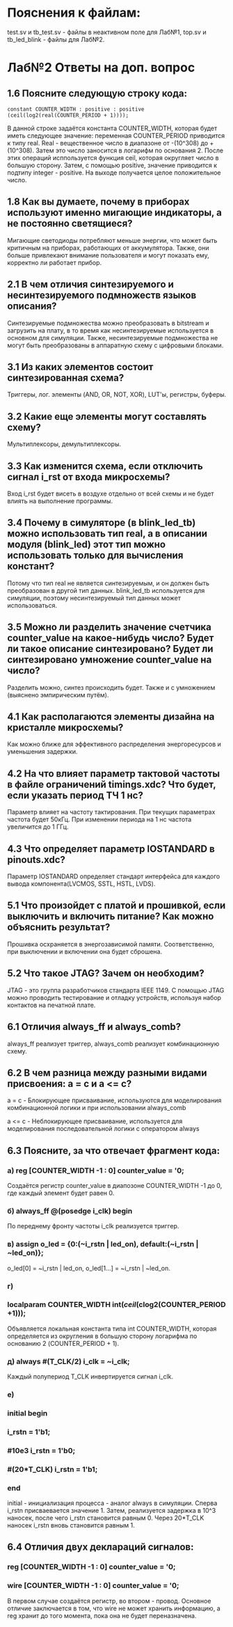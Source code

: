 # Пояснения к файлам:

test.sv и tb_test.sv - файлы в неактивном поле для Лаб№1,
top.sv и tb_led_blink - файлы для Лаб№2.

# Лаб№2 Ответы на доп. вопрос

## 1.6 Поясните следующую строку кода:

    constant COUNTER_WIDTH : positive : positive (ceil(log2(real(COUNTER_PERIOD + 1)))); 

В данной строке задаётся константа  COUNTER_WIDTH, которая будет иметь следующее значение: переменная COUNTER_PERIOD приводится к типу real. Real - вещественное число в диапазоне от -(10^308) до +(10^308). Затем это число заносится в логарифм по основания 2. После этих операций исппользуется функция ceil, которая округляет число в большую сторону. Затем, с помощью positive, значение приводится к подтипу integer - positive. На выходе получается целое положительное число.

## 1.8 Как вы думаете, почему в приборах используют именно мигающие индикаторы, а не постоянно светящиеся?

Мигающие светодиоды потребляют меньше энергии, что может быть критичным на приборах, работающих от аккумулятора. Также, они больше привлекают внимание пользователя и  могут показать ему, корректно ли работает прибор.

## 2.1 В чем отличия синтезируемого и несинтезируемого подмножеств языков описания?

Синтезируемые подмножества можно преобразовать в bitstream и загрузить на плату, в то время как  несинтезируемые используется в основном для симуляции. Также, несинтезируемые подмножества не могут быть преобразованы в аппаратную схему с цифровыми блоками.

## 3.1 Из каких элементов состоит синтезированная схема?

Триггеры, лог. элементы (AND, OR, NOT, XOR), LUT'ы, регистры, буферы.

## 3.2 Какие еще элементы могут составлять схему?

Мультиплексоры, демультиплексоры.

## 3.3 Как изменится схема, если отключить сигнал i_rst от входа микросхемы?

Вход i_rst будет висеть в воздухе отдельно от всей схемы и не будет влиять на выполнение программы.

## 3.4 Почему в симуляторе (в blink_led_tb) можно использовать тип real, а в описании модуля (blink_led) этот тип можно использовать только для вычисления констант?

Потому что тип real не является синтезируемым, и он должен быть преобразован в другой тип данных. blink_led_tb используется для симуляции, поэтому несинтезируемый тип данных может использоваться.

## 3.5 Можно ли разделить значение счетчика counter_value на какое-нибудь число? Будет ли такое описание синтезировано? Будет ли синтезировано умножение counter_value на число?

Разделить можно, синтез происходить будет. Также и с умножением (выяснено эмпирическим путём).

## 4.1 Как располагаются элементы дизайна на кристалле микросхемы?

Как можно ближе для эффективного распределения энергоресурсов и уменьшения задержки.

## 4.2 На что влияет параметр тактовой частоты в файле ограничений timings.xdc? Что будет, если указать период ТЧ 1 нс?

Параметр влияет на частоту тактирования. При текущих параметрах частота будет 50кГц. При изменении периода на 1 нс частота увеличится до 1 ГГц.

## 4.3 Что определяет параметр IOSTANDARD в pinouts.xdc?

Параметр IOSTANDARD определяет стандарт интерфейса для каждого вывода компонента(LVCMOS, SSTL, HSTL, LVDS).

## 5.1 Что произойдет с платой и прошивкой, если выключить и включить питание? Как можно объяснить результат?

Прошивка осхраняется в энергозависимой памяти. Соответственно, при выключении и включении она будет сброшена.

## 5.2 Что такое JTAG? Зачем он необходим?

JTAG - это группа разработчиков стандарта IEEE 1149. С помощью JTAG можно проводить тестирование и отладку устройств, используя набор контактов на печатной плате.

## 6.1 Отличия always_ff и always_comb?

always_ff реализует триггер, always_comb реализует комбинационную схему.

## 6.2 В чем разница между разными видами присвоения: а = с и a <= c?

а = с - Блокирующее присваивание, используются для моделирования комбинационной логики и при использовании always_comb

a <= c - Неблокирующее присваивание, используется для моделирования последовательной логики с оператором always

## 6.3 Поясните, за что отвечает фрагмент кода:

### а) reg [COUNTER_WIDTH -1 : 0] counter_value = '0;

Создаётся регистр counter_value в диапозоне COUNTER_WIDTH -1 до 0, где каждый элемент будет равен 0.

### б) always_ff @(posedge i_clk) begin

По переднему фронту частоты i_clk реализуется триггер.

### в) assign o_led = {0:(~i_rstn | led_on), default:(~i_rstn | ~led_on)};

o_led[0] = ~i_rstn | led_on,
o_led[1...] = ~i_rstn | ~led_on.

### г) 

### localparam COUNTER_WIDTH int($ceil($clog2(COUNTER_PERIOD +1)));

Объявляется локальная константа типа int COUNTER_WIDTH, которая определяется из округления в большую сторону логарифма по основанию 2 (COUNTER_PERIOD + 1).

### д) always #(T_CLK/2) i_clk = ~i_clk;

Каждый полупериод T_CLK инвертируется сигнал i_clk.

### е)

### initial begin

### i_rstn = 1'b1;

### #10e3 i_rstn = 1'b0;

### #(20*T_CLK) i_rstn = 1'b1;

### end

initial - инициализация процесса - аналог always в симуляции. Сперва i_rstn присваевается значение 1. Затем, реализуется задержка в 10^3 наносек, после чего i_rstn становится равным 0. Через 20*T_CLK наносек i_rstn вновь становится равным 1.

## 6.4 Отличия двух деклараций сигналов:

### reg [COUNTER_WIDTH -1 : 0] counter_value = '0;

### wire [COUNTER_WIDTH -1 : 0] counter_value = '0;

В первом случае создаётся регистр, во втором - провод. Основное отличие заключается в том, что wire не может хранить информацию, а reg хранит до того момента, пока она не будет переназначена.


